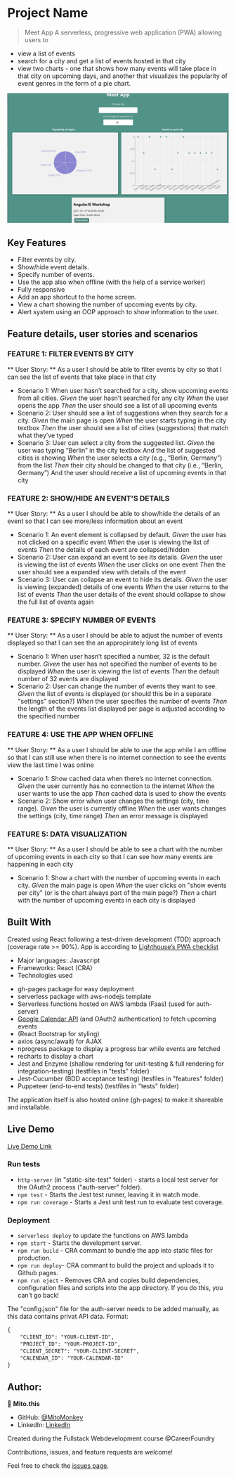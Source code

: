 # Project Name

> Meet App
A serverless, progressive web application (PWA) allowing users to  
* view a list of events
* search for a city and get a list of events hosted in that city
* view two charts - one that shows how many events will take place in that city on upcoming days, and another
that visualizes the popularity of event genres in the form of a pie chart.

![screenshot](./Screenshot.png)

## Key Features
* Filter events by city. 
* Show/hide event details. 
* Specify number of events.
* Use the app also when offline (with the help of a service worker)
* Fully responsive
* Add an app shortcut to the home screen. 
* View a chart showing the number of upcoming events by city.
* Alert system using an OOP approach to show information to the
user.

## Feature details, user stories and scenarios

### FEATURE 1: FILTER EVENTS BY CITY
** User Story: ** 
As a user I should be able to filter events by city so that I can see the list of events that take place in that city
* Scenario 1: When user hasn’t searched for a city, show upcoming events from all cities.
_Given_ the user hasn’t searched for any city
_When_ the user opens the app
_Then_ the user should see a list of all upcoming events
* Scenario 2: User should see a list of suggestions when they search for a city.
_Given_ the main page is open
_When_ the user starts typing in the city textbox
_Then_ the user should see a list of cities (suggestions) that match what they’ve typed
* Scenario 3: User can select a city from the suggested list.
_Given_ the user was typing “Berlin” in the city textbox And the list of suggested cities is showing
_When_ the user selects a city (e.g., “Berlin, Germany”) from the list
_Then_ their city should be changed to that city (i.e., “Berlin, Germany”) And the user should receive a list of upcoming events in that city

### FEATURE 2: SHOW/HIDE AN EVENT’S DETAILS
** User Story: **
As a user I should be able to show/hide the details of an event so that I can see more/less information about an event
* Scenario 1: An event element is collapsed by default.
_Given_ the user has not clicked on a specific event
_When_ the user is viewing the list of events
_Then_ the details of each event are collapsed/hidden
* Scenario 2: User can expand an event to see its details.
_Given_ the user is viewing the list of events
_When_ the user clicks on one event
_Then_ the user should see a expanded view with details of the event
* Scenario 3: User can collapse an event to hide its details.
_Given_ the user is viewing (expanded) details of one events
_When_ the user returns to the list of events
_Then_ the user details of the event should collapse to show the full list of events again

### FEATURE 3: SPECIFY NUMBER OF EVENTS
** User Story: **
As a user I should be able to adjust the number of events displayed so that I can see the an appropirately long list of events
* Scenario 1: When user hasn’t specified a number, 32 is the default number.
_Given_ the user has not specified the number of events to be displayed
_When_ the user is viewing the list of events
_Then_ the default number of 32 events are displayed
* Scenario 2: User can change the number of events they want to see.
_Given_ the list of events is displayed (or should this be in a separate "settings" section?)
_When_ the user specifies the number of events
_Then_ the length of the events list displayed per page is adjusted according to the specified number

### FEATURE 4: USE THE APP WHEN OFFLINE
** User Story: **
As a user I should be able to use the app while I am offline so that I can still use when there is no internet connection to see the events view the last time I was online
* Scenario 1: Show cached data when there’s no internet connection.
_Given_ the user currently has no connection to the internet
_When_ the user wants to use the app
_Then_ cached data is used to show the events
* Scenario 2: Show error when user changes the settings (city, time range).
_Given_ the user is currently offline
_When_ the user wants changes the settings (city, time range)
_Then_ an error message is displayed

### FEATURE 5: DATA VISUALIZATION
** User Story: **
As a user I should be able to see a chart with the number of upcoming events in each city so that I can see how many events are happening in each city
* Scenario 1: Show a chart with the number of upcoming events in each city.
_Given_ the main page is open
_When_ the user clicks on "show events per city" (or is the chart always part of the main page?)
_Then_ a chart with the number of upcoming events in each city is displayed

## Built With
Created using React following a test-driven development (TDD) approach (coverage rate >= 90%).
App is according to [Lighthouse’s PWA checklist](https://developers.google.com/web/tools/lighthouse/)

- Major languages: Javascript
- Frameworks: React (CRA)
- Technologies used
* gh-pages package for easy deployment
* serverless package with aws-nodejs template
* Serverless functions hosted on AWS lambda (Faas) (used for auth-server)
* [Google Calendar API](https://developers.google.com/calendar) (and OAuth2 authentication) to fetch upcoming events 
* (React Bootstrap for styling)
* axios (async/await) for AJAX
* nprogress package to display a progress bar while events are fetched
* recharts to display a chart
* Jest and Enzyme (shallow rendering for unit-testing & full rendering for integration-testing) (testfiles in "tests" folder)
* Jest-Cucumber (BDD acceptance testing) (tesfiles in "features" folder)
* Puppeteer (end-to-end tests) (testfiles in "tests" folder)

The application itself is also hosted online (gh-pages) to make it shareable and installable. 

## Live Demo

[Live Demo Link](https://MitoMonkey.github.io/meet)

### Run tests
* `http-server` (in "static-site-test" folder) - starts a local test server for the OAuth2 process ("auth-server" folder).
* `npm test` - Starts the Jest test runner, leaving it in watch mode.
* `npm run coverage` - Starts a Jest unit test run to evaluate test coverage.

### Deployment
* `serverless deploy` to update the functions on AWS lambda
* `npm start` - Starts the development server.
* `npm run build` - CRA commant to bundle the app into static files for production.
* `npm run deploy`- CRA commant to build the project and uploads it to Github pages.
* `npm run eject` - Removes CRA and copies build dependencies, configuration files and scripts into the app directory. If you do this, you can’t go back!

The "config.json" file for the auth-server needs to be added manually, as this data contains privat API data.
Format:
```
{
    "CLIENT_ID": "YOUR-CLIENT-ID",
    "PROJECT_ID": "YOUR-PROJECT-ID",
    "CLIENT_SECRET": "YOUR-CLIENT-SECRET",
    "CALENDAR_ID": "YOUR-CALENDAR-ID"
}
```

## Author:
👤 **Mito.this**
- GitHub: [@MitoMonkey](https://github.com/MitoMonkey/)
- LinkedIn: [LinkedIn](https://www.linkedin.com/in/michael-flohrsch%C3%BCtz-8a58321b3/)

Created during the Fullstack Webdevelopment course @CareerFoundry


Contributions, issues, and feature requests are welcome!

Feel free to check the [issues page](../../issues/).